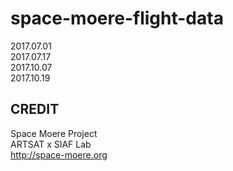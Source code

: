 # space-moere-flight-data

2017.07.01</br>
2017.07.17</br>
2017.10.07</br>
2017.10.19</br>

## CREDIT
Space Moere Project  
ARTSAT x SIAF Lab  
http://space-moere.org
